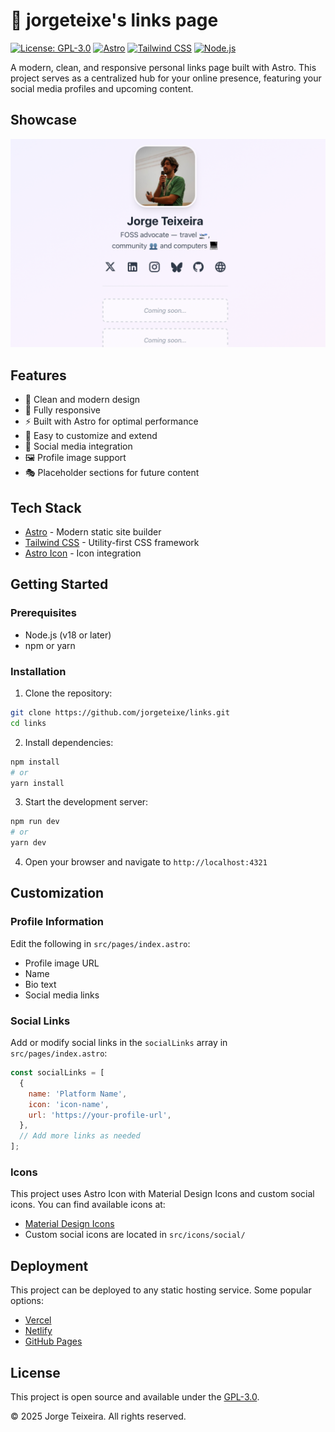 # 🔗 jorgeteixe's links page

[![License: GPL-3.0](https://img.shields.io/badge/License-GPL--3.0-blue.svg)](https://www.gnu.org/licenses/gpl-3.0)
[![Astro](https://img.shields.io/badge/Astro-4.0.0-FF5D01?logo=astro&logoColor=white)](https://astro.build)
[![Tailwind CSS](https://img.shields.io/badge/Tailwind_CSS-3.4.1-38B2AC?logo=tailwind-css&logoColor=white)](https://tailwindcss.com)
[![Node.js](https://img.shields.io/badge/Node.js-18+-339933?logo=node.js&logoColor=white)](https://nodejs.org)

A modern, clean, and responsive personal links page built with Astro. This project serves as a centralized hub for your online presence, featuring your social media profiles and upcoming content.

## Showcase

![Links Demo](images/demo.png)

## Features

- 🎨 Clean and modern design
- 📱 Fully responsive
- ⚡ Built with Astro for optimal performance
- 🎯 Easy to customize and extend
- 🔗 Social media integration
- 🖼️ Profile image support
- 🎭 Placeholder sections for future content

## Tech Stack

- [Astro](https://astro.build) - Modern static site builder
- [Tailwind CSS](https://tailwindcss.com) - Utility-first CSS framework
- [Astro Icon](https://github.com/natemoo-re/astro-icon) - Icon integration

## Getting Started

### Prerequisites

- Node.js (v18 or later)
- npm or yarn

### Installation

1. Clone the repository:
```bash
git clone https://github.com/jorgeteixe/links.git
cd links
```

2. Install dependencies:
```bash
npm install
# or
yarn install
```

3. Start the development server:
```bash
npm run dev
# or
yarn dev
```

4. Open your browser and navigate to `http://localhost:4321`

## Customization

### Profile Information

Edit the following in `src/pages/index.astro`:
- Profile image URL
- Name
- Bio text
- Social media links

### Social Links

Add or modify social links in the `socialLinks` array in `src/pages/index.astro`:

```javascript
const socialLinks = [
  {
    name: 'Platform Name',
    icon: 'icon-name',
    url: 'https://your-profile-url',
  },
  // Add more links as needed
];
```

### Icons

This project uses Astro Icon with Material Design Icons and custom social icons. You can find available icons at:
- [Material Design Icons](https://pictogrammers.com/library/mdi/)
- Custom social icons are located in `src/icons/social/`

## Deployment

This project can be deployed to any static hosting service. Some popular options:

- [Vercel](https://vercel.com)
- [Netlify](https://netlify.com)
- [GitHub Pages](https://pages.github.com)

## License

This project is open source and available under the [GPL-3.0](LICENSE).

© 2025 Jorge Teixeira. All rights reserved.